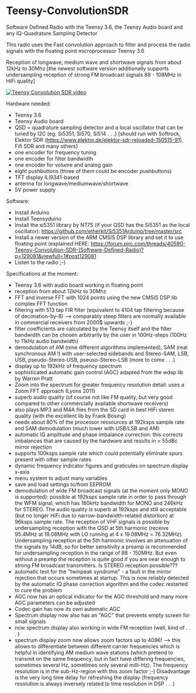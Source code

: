# Teensy-ConvolutionSDR

Software Defined Radio with the Teensy 3.6, the Teensy Audio board and any IQ-Quadrature Sampling Detector

This radio uses the Fast convolution approach to filter and process the radio signals with the floating point microprocessor Teensy 3.6

Reception of longwave, medium wave and shortwave signals from about 12kHz to 30Mhz [the newest software version additionally supports undersampling reception of strong FM broadcast signals 88 - 108MHz in HiFi quality]

[![Teensy Convolution SDR video](http://img.youtube.com/vi/VdJXrZoBHjU/0.jpg)](http://www.youtube.com/watch?v=VdJXrZoBHjU)

Hardware needed:
- Teensy 3.6
- Teensy Audio board
- QSD = quadrature sampling detector and a local oscillator that can be tuned by I2C (eg. Si5351, Si570, Si514 . . .)
[should run with Softrock, Elektor SDR (https://www.elektor.de/elektor-sdr-reloaded-150515-91), Fifi SDR and many others]
- one encoder for frequency tuning
- one encoder for filter bandwidth
- one encoder for volume and analog gain
- eight pushbuttons (three of them could be encoder pushbuttons)
- TFT display ILI9341-based
- antenna for longwave/mediumwave/shortwave
- 5V power supply

Software: 
- Install Arduino
- Install Teensyduino
- Install the si5351 library by NT7S (if your QSD has the Si5351 as the local oscillator): https://github.com/etherkit/Si5351Arduino/tree/master/src
- Install a newer version of the ARM CMSIS DSP library and set it to use floating point (explained HERE: https://forum.pjrc.com/threads/40590-Teensy-Convolution-SDR-(Software-Defined-Radio)?p=129081&viewfull=1#post129081
- Listen to the radio ;-)

Specifications at the moment:
* Teensy 3.6 with audio board working in floating point
* reception from about 12kHz to 30Mhz
* FFT and inverse FFT with 1024 points using the new CMSIS DSP lib complex FFT function
* filtering with 513 tap FIR filter (equivalent to 4104 tap filtering because of decimation-by-8) --> comparably steep filters are normally available in commercial receivers from 2000$ upwards ;-)
* filter coefficients are calculated by the Teensy itself and the filter bandwidth can be chosen arbitrarily by the user in 100Hz-steps (100Hz to 11kHz audio bandwidth)
* demodulation of AM (nine different algorithms implemented), SAM (real synchronous AM !) with user-selected sidebands and Stereo-SAM, LSB, USB, pseudo-Stereo-USB, pseuso-Stereo-LSB (more to come . . .)
* display up to 192kHz of frequency spectrum
* sophisticated automatic gain control (AGC) adapted from the wdsp lib by Warren Pratt
* Zoom into the spectrum for greater frequency resolution detail: uses a Zoom FFT approach (Lyons 2011)
* superb audio quality (of course not like FM quality, but very good compared to other commercially available shortwave receivers)
* also plays MP3 and M4A files from the SD card in best HiFi stereo quality (with the excellent lib by Frank Bösing)
* needs about 80% of the processor ressources at 192ksps sample rate and SAM demodulation (much lower with USB/LSB and AM)
* automatic IQ amplitude and phase imbalance correction: this corrects imbalances that are caused by the hardware and results in > 55dBc mirror rejection
* supports 100ksps sample rate which could potentially eliminate spurs present with other sample rates
* dynamic frequency indicator figures and graticules on spectrum display x-axis
* menu system to adjust many variables
* save and load settings to/from EEPROM
* demodulation of wide FM broadcast signals (at the moment only MONO is supported): possible at 192ksps sample rate in order to pass through the WFM signal, which has 180kHz bandwidth for MONO and 246kHz for STEREO. The audio quality is superb at 192ksps and still acceptable (but no longer HiFi due to narrow-bandwidth-related distortion) at 96ksps sample rate. The reception of VHF signals is possible by undersampling reception with the QSD at 5th harmonic (receive 95.4MHz at 19.08MHz with LO running at 4 x 19.08MHz = 76.32MHz). Undersampling reception at the 5th harmonic involves an attenuation of the signals by 14dB, so for better sensitivity a preamp is recommended for undersampling reception in the range of 88 - 150MHz. But even without a preamp the reception is quite good if you are near enough to strong FM broadcast transmitters. Is STEREO reception possible???
* automatic test for the "twinpeak syndrome" - a fault in the mirror rejection that occurs sometimes at startup. This is now reliably detected by the automatic IQ phase correction algorithm and the codec restarted to cure the problem
* AGC now has an optical indicator for the AGC threshold and many more AGC parameters can be adjusted
* Codec gain has now its own automatic AGC
* Spectrum display now also has an "AGC" that prevents empty screen for small signals
* now spectrum display also working in wide FM reception (well, kind of . . . )
* spectrum display zoom now allows zoom factors up to 4096! --> this allows to differentiate between different carrier frequencies which is helpful in identifying AM medium wave stations (which pretend to transmit on the same frequency, but in fact have differing frequencies, sometimes several Hz, sometimes only several milli-Hz). The frequency resolution is in the sub-Hz-region with this zoom factor ;-) Disadvantage is the very long time delay for refreshing the display (frequency resolution is always inversely related to time resolution in DSP . . .)

 


